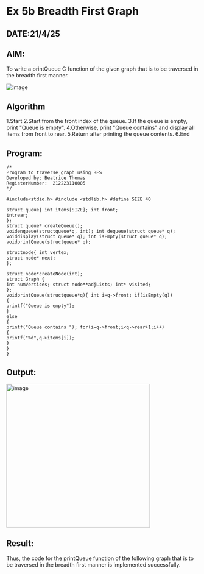 # Ex 5b Breadth First Graph
## DATE:21/4/25
## AIM:
To write a printQueue C function of the given graph that is to be traversed in the breadth first manner.

![image](https://github.com/user-attachments/assets/f483f48c-6af0-4027-a993-01c108a50933)


## Algorithm
1.Start
2.Start from the front index of the queue.
3.If the queue is empty, print "Queue is empty".
4.Otherwise, print "Queue contains" and display all items from front to rear.
5.Return after printing the queue contents.
6.End 

## Program:
```
/*
Program to traverse graph using BFS
Developed by: Beatrice Thomas
RegisterNumber:  212223110005
*/

#include<stdio.h> #include <stdlib.h> #define SIZE 40

struct queue{ int items[SIZE]; int front;
intrear;
};
struct queue* createQueue();
voidenqueue(structqueue*q, int); int dequeue(struct queue* q); voiddisplay(struct queue* q); int isEmpty(struct queue* q); voidprintQueue(structqueue* q);

structnode{ int vertex;
struct node* next;
};

struct node*createNode(int);
struct Graph {
int numVertices; struct node**adjLists; int* visited;
};
voidprintQueue(structqueue*q){ int i=q->front; if(isEmpty(q))
{
printf("Queue is empty");
}
else
{
printf("Queue contains "); for(i=q->front;i<q->rear+1;i++)
{
printf("%d",q->items[i]);
}
}
}
```

## Output:

<img width="377" alt="image" src="https://github.com/user-attachments/assets/ef39ddf0-318d-4778-aedd-0945aee124e8" />


## Result:
Thus, the code for the printQueue function of the following graph that is to be traversed in the breadth first manner is implemented successfully.
